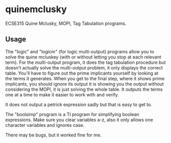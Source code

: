 # quinemclusky
ECSE315 Quine Mclusky, MOPI, Tag Tabulation programs.

## Usage

The "logic" and "logicm" (for logic multi-output) programs allow you to solve the quine mcluskey (with or without letting you stop at each relevant term). For the multi-output program, it does the tag tabulation procedure but doesn't actually solve the multi-output problem, it only displays the correct table. You'll have to figure out the prime implicants yourself by looking at the terms it generates. When you get to the final step, where it shows prime implicants, you should ignore its output it is showing you the output without considering the MOPI, it is just solving the whole table. It outputs the terms one at a time to make it easier to work with and verify.

It does not output a petrick expression sadly but that is easy to get to.

The "boolsimp" program is a TI program for simplifying boolean expressions. Make sure you clear variables a-z, also it only allows one character variables and ignores case.

There may be bugs, but it worked fine for me.
